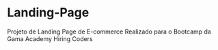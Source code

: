 # Landing-Page

Projeto de Landing Page de E-commerce Realizado para o Bootcamp da Gama Academy Hiring Coders
